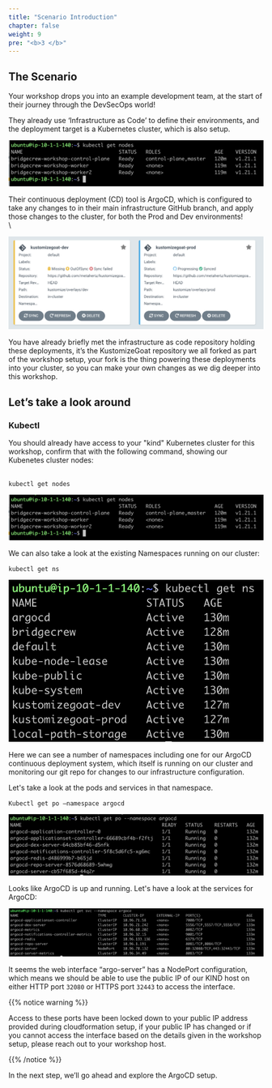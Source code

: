 ```yaml
---
title: "Scenario Introduction"
chapter: false
weight: 9
pre: "<b>3 </b>"
---
```


## The Scenario

Your workshop drops you into an example development team, at the start of their journey through the DevSecOps world! 

They already use ‘Infrastructure as Code’ to define their environments, and the deployment target is a Kubernetes cluster, which is also setup.


![alt_text](images/kubectlGetNodes.png "image_tooltip")


Their continuous deployment (CD) tool is ArgoCD, which is configured to take any changes to in their main infrastructure GitHub branch, and apply those changes to the cluster, for both the Prod and Dev environments! \
 \

![alt_text](images/ArgoEnvironments.png "image_tooltip")


You have already briefly met the infrastructure as code repository holding these deployments, it’s the KustomizeGoat repository we all forked as part of the workshop setup, your fork is the thing powering these deployments into your cluster, so you can make your own changes as we dig deeper into this workshop.


## Let’s take a look around

### Kubectl 

You should already have access to your "kind" Kubernetes cluster for this workshop, confirm that with the following command, showing our Kubenetes cluster nodes:


```

kubectl get nodes

```


![alt_text](images/kubectlGetNodes.png "image_tooltip")


We can also take a look at the existing Namespaces running on our cluster: 

```
kubectl get ns 
```


![alt_text](images/kubectlGetNs.png "image_tooltip")


Here we can see a number of namespaces including one for our ArgoCD continuous deployment system, which itself is running on our cluster and monitoring our git repo for changes to our infrastructure configuration.

Let's take a look at the pods and services in that namespace.

``` 
Kubectl get po –namespace argocd

```


![alt_text](images/argoKubectlGetPod.png "image_tooltip")


Looks like ArgoCD is up and running. Let's have a look at the services for ArgoCD: 

![alt_text](images/argoKubectlGetSvc.png "image_tooltip")


It seems the web interface “argo-server” has a NodePort configuration, which means we should be able to use the public IP of our KIND host on either HTTP port `32080` or HTTPS port `32443` to access the interface.

{{% notice warning %}}
<p style='text-align: left;'>
Access to these ports have been locked down to your public IP address provided during cloudformation setup, if your public IP has changed or if you cannot access the interface based on the details given in the workshop setup, please reach out to your workshop host.
</p>
{{% /notice %}}


In the next step, we’ll go ahead and explore the ArgoCD setup.
